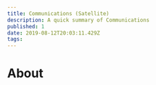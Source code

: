 ```yaml
---
title: Communications (Satellite)
description: A quick summary of Communications
published: 1
date: 2019-08-12T20:03:11.429Z
tags: 
---
```


# About